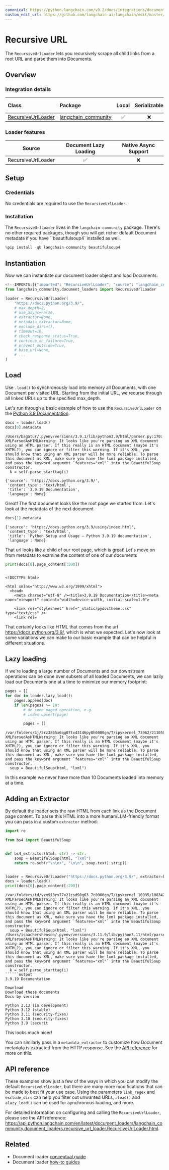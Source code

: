```yaml
---
canonical: https://python.langchain.com/v0.2/docs/integrations/document_loaders/recursive_url/
custom_edit_url: https://github.com/langchain-ai/langchain/edit/master/docs/docs/integrations/document_loaders/recursive_url.ipynb
---
```


# Recursive URL

The `RecursiveUrlLoader` lets you recursively scrape all child links from a root URL and parse them into Documents.

## Overview
### Integration details

| Class | Package | Local | Serializable | [JS support](https://js.langchain.com/v0.2/docs/integrations/document_loaders/web_loaders/recursive_url_loader/)|
| :--- | :--- | :---: | :---: |  :---: |
| [RecursiveUrlLoader](https://api.python.langchain.com/en/latest/document_loaders/langchain_community.document_loaders.recursive_url_loader.RecursiveUrlLoader.html) | [langchain_community](https://api.python.langchain.com/en/latest/community_api_reference.html) | ✅ | ❌ | ✅ | 
### Loader features
| Source | Document Lazy Loading | Native Async Support
| :---: | :---: | :---: | 
| RecursiveUrlLoader | ✅ | ❌ | 


## Setup

### Credentials

No credentials are required to use the `RecursiveUrlLoader`.

### Installation

The `RecursiveUrlLoader` lives in the `langchain-community` package. There's no other required packages, though you will get richer default Document metadata if you have ``beautifulsoup4` installed as well.


```python
%pip install -qU langchain-community beautifulsoup4
```

## Instantiation

Now we can instantiate our document loader object and load Documents:


```python
<!--IMPORTS:[{"imported": "RecursiveUrlLoader", "source": "langchain_community.document_loaders", "docs": "https://api.python.langchain.com/en/latest/document_loaders/langchain_community.document_loaders.recursive_url_loader.RecursiveUrlLoader.html", "title": "Recursive URL"}]-->
from langchain_community.document_loaders import RecursiveUrlLoader

loader = RecursiveUrlLoader(
    "https://docs.python.org/3.9/",
    # max_depth=2,
    # use_async=False,
    # extractor=None,
    # metadata_extractor=None,
    # exclude_dirs=(),
    # timeout=10,
    # check_response_status=True,
    # continue_on_failure=True,
    # prevent_outside=True,
    # base_url=None,
    # ...
)
```

## Load

Use ``.load()`` to synchronously load into memory all Documents, with one
Document per visited URL. Starting from the initial URL, we recurse through
all linked URLs up to the specified max_depth.

Let's run through a basic example of how to use the `RecursiveUrlLoader` on the [Python 3.9 Documentation](https://docs.python.org/3.9/).


```python
docs = loader.load()
docs[0].metadata
```
```output
/Users/bagatur/.pyenv/versions/3.9.1/lib/python3.9/html/parser.py:170: XMLParsedAsHTMLWarning: It looks like you're parsing an XML document using an HTML parser. If this really is an HTML document (maybe it's XHTML?), you can ignore or filter this warning. If it's XML, you should know that using an XML parser will be more reliable. To parse this document as XML, make sure you have the lxml package installed, and pass the keyword argument `features="xml"` into the BeautifulSoup constructor.
  k = self.parse_starttag(i)
```


```output
{'source': 'https://docs.python.org/3.9/',
 'content_type': 'text/html',
 'title': '3.9.19 Documentation',
 'language': None}
```


Great! The first document looks like the root page we started from. Let's look at the metadata of the next document


```python
docs[1].metadata
```



```output
{'source': 'https://docs.python.org/3.9/using/index.html',
 'content_type': 'text/html',
 'title': 'Python Setup and Usage — Python 3.9.19 documentation',
 'language': None}
```


That url looks like a child of our root page, which is great! Let's move on from metadata to examine the content of one of our documents


```python
print(docs[0].page_content[:300])
```
```output

<!DOCTYPE html>

<html xmlns="http://www.w3.org/1999/xhtml">
  <head>
    <meta charset="utf-8" /><title>3.9.19 Documentation</title><meta name="viewport" content="width=device-width, initial-scale=1.0">
    
    <link rel="stylesheet" href="_static/pydoctheme.css" type="text/css" />
    <link rel=
```
That certainly looks like HTML that comes from the url https://docs.python.org/3.9/, which is what we expected. Let's now look at some variations we can make to our basic example that can be helpful in different situations. 

## Lazy loading

If we're loading a  large number of Documents and our downstream operations can be done over subsets of all loaded Documents, we can lazily load our Documents one at a time to minimize our memory footprint:


```python
pages = []
for doc in loader.lazy_load():
    pages.append(doc)
    if len(pages) >= 10:
        # do some paged operation, e.g.
        # index.upsert(page)

        pages = []
```
```output
/var/folders/4j/2rz3865x6qg07tx43146py8h0000gn/T/ipykernel_73962/2110507528.py:6: XMLParsedAsHTMLWarning: It looks like you're parsing an XML document using an HTML parser. If this really is an HTML document (maybe it's XHTML?), you can ignore or filter this warning. If it's XML, you should know that using an XML parser will be more reliable. To parse this document as XML, make sure you have the lxml package installed, and pass the keyword argument `features="xml"` into the BeautifulSoup constructor.
  soup = BeautifulSoup(html, "lxml")
```
In this example we never have more than 10 Documents loaded into memory at a time.

## Adding an Extractor

By default the loader sets the raw HTML from each link as the Document page content. To parse this HTML into a more human/LLM-friendly format you can pass in a custom ``extractor`` method:


```python
import re

from bs4 import BeautifulSoup


def bs4_extractor(html: str) -> str:
    soup = BeautifulSoup(html, "lxml")
    return re.sub(r"\n\n+", "\n\n", soup.text).strip()


loader = RecursiveUrlLoader("https://docs.python.org/3.9/", extractor=bs4_extractor)
docs = loader.load()
print(docs[0].page_content[:200])
```
```output
/var/folders/td/vzm913rx77x21csd90g63_7c0000gn/T/ipykernel_10935/1083427287.py:6: XMLParsedAsHTMLWarning: It looks like you're parsing an XML document using an HTML parser. If this really is an HTML document (maybe it's XHTML?), you can ignore or filter this warning. If it's XML, you should know that using an XML parser will be more reliable. To parse this document as XML, make sure you have the lxml package installed, and pass the keyword argument `features="xml"` into the BeautifulSoup constructor.
  soup = BeautifulSoup(html, "lxml")
/Users/isaachershenson/.pyenv/versions/3.11.9/lib/python3.11/html/parser.py:170: XMLParsedAsHTMLWarning: It looks like you're parsing an XML document using an HTML parser. If this really is an HTML document (maybe it's XHTML?), you can ignore or filter this warning. If it's XML, you should know that using an XML parser will be more reliable. To parse this document as XML, make sure you have the lxml package installed, and pass the keyword argument `features="xml"` into the BeautifulSoup constructor.
  k = self.parse_starttag(i)
``````output
3.9.19 Documentation

Download
Download these documents
Docs by version

Python 3.13 (in development)
Python 3.12 (stable)
Python 3.11 (security-fixes)
Python 3.10 (security-fixes)
Python 3.9 (securit
```
This looks much nicer!

You can similarly pass in a `metadata_extractor` to customize how Document metadata is extracted from the HTTP response. See the [API reference](https://api.python.langchain.com/en/latest/document_loaders/langchain_community.document_loaders.recursive_url_loader.RecursiveUrlLoader.html) for more on this.

## API reference

These examples show just a few of the ways in which you can modify the default `RecursiveUrlLoader`, but there are many more modifications that can be made to best fit your use case. Using the parameters `link_regex` and `exclude_dirs` can help you filter out unwanted URLs, `aload()` and `alazy_load()` can be used for aynchronous loading, and more.

For detailed information on configuring and calling the ``RecursiveUrlLoader``, please see the API reference: https://api.python.langchain.com/en/latest/document_loaders/langchain_community.document_loaders.recursive_url_loader.RecursiveUrlLoader.html.


## Related

- Document loader [conceptual guide](/docs/concepts/#document-loaders)
- Document loader [how-to guides](/docs/how_to/#document-loaders)